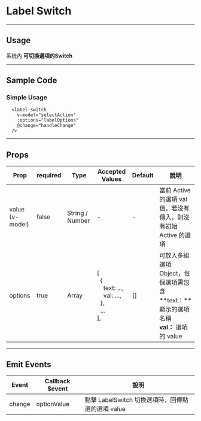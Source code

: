 # Label Switch
----------------

## Usage
系統內 **可切換選項的Switch**

---
## Sample Code

### Simple Usage
```
  <label-switch
    v-model="selectAction"
    :options="labelOptions"
    @change="handleChange"
  />
```

---
## Props

| Prop | required | Type | Accepted Values | Default | 說明 |
|---|---|---|---|---|---|
| value<br>(v-model) | false | String / Number | - | - | 當前 Active 的選項 val 值，若沒有傳入，則沒有初始 Active 的選項
| options | true | Array | [<br>&nbsp;&nbsp;{<br>&nbsp;&nbsp;&nbsp;&nbsp;text: ...,<br>&nbsp;&nbsp;&nbsp;&nbsp;val: ...,<br>&nbsp;&nbsp;},<br>&nbsp;&nbsp;...<br>], | [] | 可放入多組選項 Object，每個選項需包含<br>**text：**顯示的選項名稱<br>**val：** 選項的 value

---
## Emit Events

| Event | Callback $event | 說明 |
|---|---|---|
| change | optionValue | 點擊 LabelSwitch 切換選項時，回傳點選的選項 value